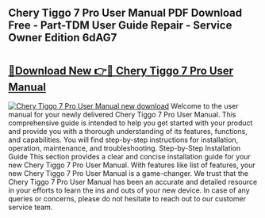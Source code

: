 ## Chery Tiggo 7 Pro User Manual PDF Download Free - Part-TDM User Guide Repair - Service Owner Edition 6dAG7

# <h2><a href="http://cf2159.oget.top/?id=Chery+Tiggo+7+Pro+User+Manual">🔗Download New 👉🔴 Chery Tiggo 7 Pro User Manual</a></h2>

[![Chery Tiggo 7 Pro User Manual new download](https://i.imgur.com/5g1atiW.png)](http://cf2159.oget.top/?id=Chery+Tiggo+7+Pro+User+Manual)
Welcome to the user manual for your newly delivered Chery Tiggo 7 Pro User Manual. This comprehensive guide is intended to help you get started with your product and provide you with a thorough understanding of its features, functions, and capabilities. You will find step-by-step instructions for installation, operation, maintenance, and troubleshooting. Step-by-Step Installation Guide This section provides a clear and concise installation guide for your new Chery Tiggo 7 Pro User Manual. With features like list of features, your new Chery Tiggo 7 Pro User Manual is a game-changer. We trust that the Chery Tiggo 7 Pro User Manual has been an accurate and detailed resource in your efforts to learn the ins and outs of your new device. In case of any queries or concerns, please do not hesitate to reach out to our customer service team.
